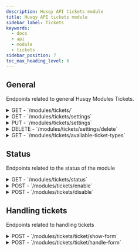 ```yaml
---
description: Husqy API tickets module
title: Husqy API tickets module
sidebar_label: Tickets
keywords:
  - docs
  - api
  - module
  - tickets
sidebar_position: 7
toc_max_heading_level: 6
---
```


## General

Endpoints related to general Husqy Modules Tickets.

<details>
  <summary>GET - `/modules/tickets/`</summary>

Home endpoint for the Modules Tickets Husqy API. Returns only success message displaying that it is the Modules Tickets Husqy API route.

</details>

<details>
  <summary>GET - `/modules/tickets/settings`</summary>

Get the settings of the tickets module for the specified guild.

Query string parameters:
| field | required | type | description |
| --- | --- | --- | --- |
| guild_id | yes | `integer` | The ID of the guild to get the settings of |

Possible errors:

- BadRequestError
- SettingsError
- ModuleDisabledError
- InternalServerError

</details>

<details>
  <summary>PUT - `/modules/tickets/settings`</summary>

Endpoint to change the settings of the reactionroles module for the specified guild.

Body data (JSON):
| field | required | type | description |
| --- | --- | --- | --- |
| guild_id | yes | `integer` | The ID of the guild to change the reactionroles module settings for |
| ticket_support_role | yes | `integer OR string` | The ID of the role to use as the ticket support role (may be "create" if you want Husqy to create a support role) |
| thread_mode | yes | `boolean` | If new tickets should be created as a thread |
| ticket_post_channel | yes | `integer` | (May be None if thread_mode is True) The ID of the channel where to post new tickets (may be "create" if you want Husqy to create a ticket post channel) |
| custom_creation_content | yes | `string` | The content for the custom creation message (may be "default" if you want to use the default message) |
| custom_creation_embed | yes | `boolean` | If the custom creation content is an embed or message (set to True if you use "default" for the custom_creation_content) |
| custom_creation_modal | yes | `string` | The content for the custom creation modal (may be "default" if you want to use the default modal) |
| used_default_ticket_types_create | yes | `list` | A list of default ticket types to add as options |
| used_default_ticket_types_delete | yes | `list` | A list of default ticket types to remove as options |
| used_custom_ticket_types_create | yes | `list` | A list of custom ticket types to add as options |
| used_custom_ticket_types_delete | yes | `list` | A list of custom ticket types to remove as options |

- BadRequestError
- SettingsError
- ModuleDisabledError
- InternalServerError
- DatabaseError

</details>

<details>
  <summary>DELETE - `/modules/tickets/settings/delete`</summary>

Delete all settings of the tickets module for a specified guild.

Body data (JSON):
| field | required | type | description |
| --- | --- | --- | --- |
| guild_id | yes | `integer` | The ID of the guild to delete the settings from |

Possible errors:

- BadRequestError

</details>

<details>
  <summary>GET - `/modules/tickets/available-ticket-types`</summary>

Get the currently supported default ticket types in the language of the specified guild.

Query string parameters:
| field | required | type | description |
| --- | --- | --- | --- |
| guild_id | yes | `integer` | The ID of the guild to check the default ticket types for |

Possible errors:

- BadRequestError
- SettingsError

</details>

## Status

Endpoints related to the status of the module

<details>
  <summary>GET - `/modules/tickets/status`</summary>

Get the status of the tickets module for the specified guild.

Query string parameters:
| field | required | type | description |
| --- | --- | --- | --- |
| guild_id | yes | `integer` | The ID of the guild to check the status of |

Possible errors:

- BadRequestError
- SettingsError

</details>

<details>
  <summary>POST - `/modules/tickets/enable`</summary>

Endpoint to enable the tickets module for the specified guild.

Body data (JSON):
| field | required | type | description |
| --- | --- | --- | --- |
| guild_id | yes | `integer` | The ID of the guild to enable the tickets module for |
| ticket_support_role | yes | `integer OR string` | The ID of the role to use as the ticket support role (may be "create" if you want Husqy to create a support role) |
| thread_mode | yes | `boolean` | If new tickets should be created as a thread |
ticket_creation_category | yes | `integer OR string` | The ID of the category channel to use as the place where users can create tickets (may be "create" if you want Husqy to create a ticket category channel) |
ticket_creation_channel | yes | `integer OR string` | The ID of the channel to use as the place where users can create tickets (may be "create" if you want Husqy to create a ticket creation channel) |
| ticket_post_channel | yes | `integer OR string` | (May be None if thread_mode is True) The ID of the channel where to post new tickets (may be "create" if you want Husqy to create a ticket post channel) |
| setup_mode | yes | `string` | The setup mode you want to use. Can be "Minimal", "Complete" or "Custom" |
| custom_creation_content | yes | `string` | (May be None if setup_mode is "Minimal") The content for the custom creation message (may be "default" if you want to use the default message) |
| custom_creation_embed | yes | `boolean` | (May be None if setup_mode is "Minimal") If the custom creation content is an embed or message (set to True if you use "default" for the custom_creation_content) |
| custom_creation_modal | yes | `string` | (May be None if setup_mode is "Minimal") The content for the custom creation modal (may be "default" if you want to use the default modal) |
| used_default_ticket_types | yes | `list` | (May be [] if setup_mode is "Minimal") A list of default ticket types to add as options |
| used_custom_ticket_types | yes | `list` | (May be [] if setup_mode is "Minimal") A list of default ticket types to add as options |

Possible errors:

- BadRequestError
- SettingsError
- ModuleEnabledError
- DatabaseError

</details>

<details>
  <summary>POST - `/modules/tickets/disable`</summary>

Endpoint to disable the tickets module for the specified guild.

Body data (JSON):
| field | required | type | description |
| --- | --- | --- | --- |
| guild_id | yes | `integer` | The ID of the guild to disable the reactionroles module for |

Possible errors:

- BadRequestError
- SettingsError
- ModuleDisabledError
- DatabaseError

</details>

## Handling tickets

Endpoints related to handling tickets

<details>
  <summary>POST - `/modules/tickets/ticket/show-form`</summary>

:::danger

Do not use this endpoint yourself! Forms will be showed by Husqy in Discord when needed.

:::

Endpoint to make Husqy show the ticket form.

Body data (JSON):
| field | required | type | description |
| --- | --- | --- | --- |
| message_id | yes | `integer` | The ID of the message that is reacted to, in other words the ticket message |
| modal_interaction | yes | `integer` | The ID of the interaction |
| modal_interaction_token | yes | `integer` | The token of the interaction |
| ticket_type | yes | `string` | The type of the ticket |

Possible errors:

- BadRequestError
- SettingsError
- ModuleDisabledError

</details>

<details>
  <summary>POST - `/modules/tickets/ticket/handle-form`</summary>

:::danger

Do not use this endpoint yourself! Forms will be handled by Husqy when needed.

:::

Endpoint to make Husqy handle the ticket form.

Body data (JSON):
| field | required | type | description |
| --- | --- | --- | --- |
| message_id | yes | `integer` | The ID of the message that is reacted to, in other words the ticket message |
| interaction_custom_id | yes | `integer` | The ID of modal that is reacted to |
| modal_interaction | yes | `integer` | The ID of the interaction |
| modal_interaction_token | yes | `integer` | The token of the interaction |
| first_interaction_value | yes | `integer` | The values of the forms that is reacted to |
| second_interaction_value | yes | `integer` | The values of the forms that is reacted to |
| third_interaction_value | yes | `integer` | The values of the forms that is reacted to |
| fourth_interaction_value | yes | `integer` | The values of the forms that is reacted to |
| fifth_interaction_value | yes | `integer` | The values of the forms that is reacted to |

Possible errors:

- BadRequestError
- SettingsError
- ModuleDisabledError

</details>